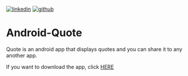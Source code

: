 <a href="https://www.linkedin.com/in/abanoub-asaad-6a4a14176/"><img src="https://www.dennyzhang.com/wp-content/uploads/sns/linkedin.png" alt="linkedin" /></a>
<a href="https://github.com/Abanoub-Asaad"><img src="https://www.dennyzhang.com/wp-content/uploads/sns/github.png" alt="github" /></a>
# Android-Quote
Quote is an android app that displays quotes and you can share it to any another app.

If you want to download the app, click [HERE](https://github.com/Abanoub-Asaad/Android-Quote/releases/download/V0.1/Quote.apk) 


